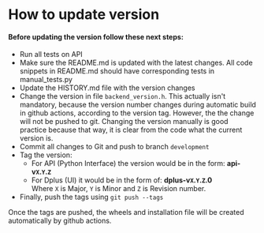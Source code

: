# How to update version

#### Before updating the version follow these next steps:
* Run all tests on API
* Make sure the README.md is updated with the latest changes. All code snippets in README.md should have corresponding tests in manual_tests.py
* Update the HISTORY.md file with the version changes
* Change the version in file `backend_version.h`. This actually isn't mandatory, because the version number changes during automatic build in github actions, according to the version tag. However, the the change will not be pushed to git. Changing the version manually is good practice because that way, it is clear from the code what the current version is.
* Commit all changes to Git and push to branch `development`
* Tag the version:
    - For API (Python Interface) the version would be in the form: **api-v`X`.`Y`.`Z`**
    - For Dplus (UI) it would be in the form of: **dplus-v`X`.`Y`.`Z`.0**  
Where `X` is Major, `Y` is Minor and `Z` is Revision number.
* Finally, push the tags using `git push --tags`

Once the tags are pushed, the wheels and installation file will be created automatically by github actions.

